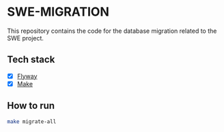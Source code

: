 # SWE-MIGRATION

This repository contains the code for the database migration related to the SWE project.

## Tech stack

- [x] [Flyway](https://flywaydb.org/)
- [x] [Make](https://www.gnu.org/software/make/)

## How to run

```bash
make migrate-all
```